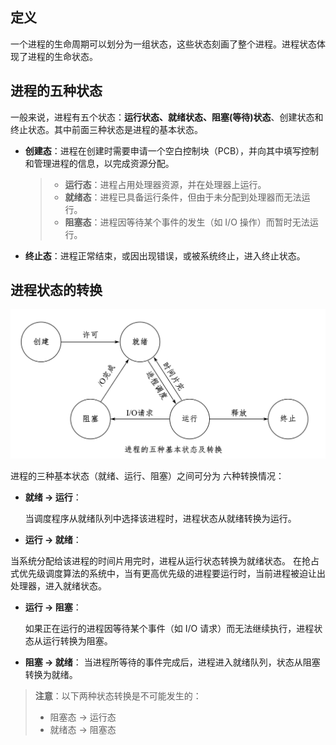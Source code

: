 ## 定义

一个进程的生命周期可以划分为一组状态，这些状态刻画了整个进程。进程状态体现了进程的生命状态。

## 进程的五种状态

一般来说，进程有五个状态：**运行状态、就绪状态、阻塞(等待)状态**、创建状态和终止状态。其中前面三种状态是进程的基本状态。

- **创建态**：进程在创建时需要申请一个空白控制块（PCB），并向其中填写控制和管理进程的信息，以完成资源分配。
  > - **运行态**：进程占用处理器资源，并在处理器上运行。
  > - **就绪态**：进程已具备运行条件，但由于未分配到处理器而无法运行。
  > - **阻塞态**：进程因等待某个事件的发生（如 I/O 操作）而暂时无法运行。
- **终止态**：进程正常结束，或因出现错误，或被系统终止，进入终止状态。

## 进程状态的转换

![进程状态转换](../../photos/jcztdzh.png)

进程的三种基本状态（就绪、运行、阻塞）之间可分为    六种转换情况：

- **就绪 → 运行**：

  当调度程序从就绪队列中选择该进程时，进程状态从就绪转换为运行。

- **运行 → 就绪**：

当系统分配给该进程的时间片用完时，进程从运行状态转换为就绪状态。
在抢占式优先级调度算法的系统中，当有更高优先级的进程要运行时，当前进程被迫让出处理器，进入就绪状态。

- **运行 → 阻塞**：

  如果正在运行的进程因等待某个事件（如 I/O 请求）而无法继续执行，进程状态从运行转换为阻塞。

- **阻塞 → 就绪**：
  当进程所等待的事件完成后，进程进入就绪队列，状态从阻塞转换为就绪。

> **注意**：以下两种状态转换是不可能发生的：
>
> - 阻塞态 → 运行态
> - 就绪态 → 阻塞态
